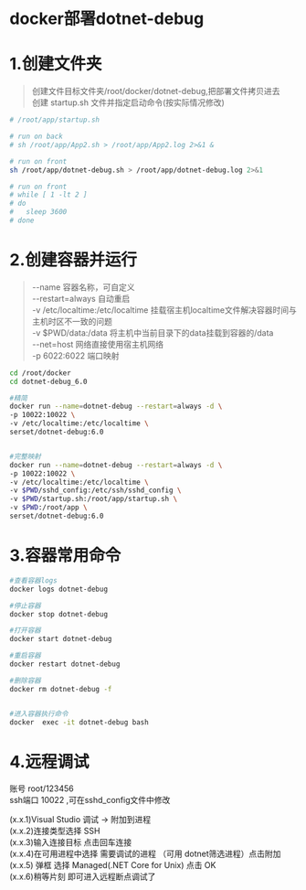 # docker部署dotnet-debug
 
# 1.创建文件夹
> 创建文件目标文件夹/root/docker/dotnet-debug,把部署文件拷贝进去  
> 创建 startup.sh 文件并指定启动命令(按实际情况修改)  

``` bash
# /root/app/startup.sh

# run on back
# sh /root/app/App2.sh > /root/app/App2.log 2>&1 &

# run on front
sh /root/app/dotnet-debug.sh > /root/app/dotnet-debug.log 2>&1

# run on front
# while [ 1 -lt 2 ]
# do
# 	sleep 3600
# done

```


# 2.创建容器并运行
> --name 容器名称，可自定义  
> --restart=always 自动重启  
> -v /etc/localtime:/etc/localtime 挂载宿主机localtime文件解决容器时间与主机时区不一致的问题  
> -v $PWD/data:/data 将主机中当前目录下的data挂载到容器的/data  
> --net=host 网络直接使用宿主机网络  
> -p 6022:6022 端口映射  

``` bash
cd /root/docker
cd dotnet-debug_6.0

#精简
docker run --name=dotnet-debug --restart=always -d \
-p 10022:10022 \
-v /etc/localtime:/etc/localtime \
serset/dotnet-debug:6.0


#完整映射
docker run --name=dotnet-debug --restart=always -d \
-p 10022:10022 \
-v /etc/localtime:/etc/localtime \
-v $PWD/sshd_config:/etc/ssh/sshd_config \
-v $PWD/startup.sh:/root/app/startup.sh \
-v $PWD:/root/app \
serset/dotnet-debug:6.0

```

# 3.容器常用命令

``` bash
#查看容器logs
docker logs dotnet-debug

#停止容器
docker stop dotnet-debug

#打开容器
docker start dotnet-debug

#重启容器
docker restart dotnet-debug

#删除容器
docker rm dotnet-debug -f


#进入容器执行命令
docker  exec -it dotnet-debug bash

```




# 4.远程调试
账号 root/123456    
ssh端口 10022 ,可在sshd_config文件中修改


  (x.x.1)Visual Studio 调试 -> 附加到进程    
  (x.x.2)连接类型选择 SSH    
  (x.x.3)输入连接目标 点击回车连接    
  (x.x.4)在可用进程中选择 需要调试的进程 （可用 dotnet筛选进程）点击附加    
  (x.x.5) 弹框 选择  Managed(.NET Core for Unix)  点击 OK    
  (x.x.6)稍等片刻 即可进入远程断点调试了    
